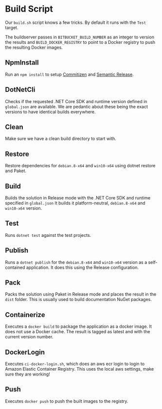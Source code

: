 # Build Script

Our `build.sh` script knows a few tricks. By default it runs with the `Test` target.

The buildserver passes in `BITBUCKET_BUILD_NUMBER` as an integer to version the results and `BUILD_DOCKER_REGISTRY` to point to a Docker registry to push the resulting Docker images.

## NpmInstall

Run an `npm install` to setup [Commitizen](https://commitizen.github.io/cz-cli/) and [Semantic Release](https://semantic-release.gitbook.io/semantic-release/).

## DotNetCli

Checks if the requested .NET Core SDK and runtime version defined in `global.json` are available.
We are pedantic about these being the exact versions to have identical builds everywhere.

## Clean

Make sure we have a clean build directory to start with.

## Restore

Restore dependencies for `debian.8-x64` and `win10-x64` using dotnet restore and Paket.

## Build

Builds the solution in Release mode with the .NET Core SDK and runtime specified in `global.json`
It builds it platform-neutral, `debian.8-x64` and `win10-x64` version.

## Test

Runs `dotnet test` against the test projects.

## Publish

Runs a `dotnet publish` for the `debian.8-x64` and `win10-x64` version as a self-contained application.
It does this using the Release configuration.

## Pack

Packs the solution using Paket in Release mode and places the result in the `dist` folder.
This is usually used to build documentation NuGet packages.

## Containerize

Executes a `docker build` to package the application as a docker image. It does not use a Docker cache.
The result is tagged as latest and with the current version number.

## DockerLogin

Executes `ci-docker-login.sh`, which does an aws ecr login to login to Amazon Elastic Container Registry.
This uses the local aws settings, make sure they are working!

## Push

Executes `docker push` to push the built images to the registry.
